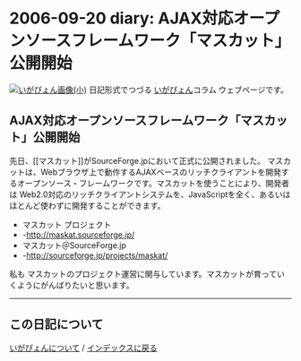 2006-09-20 diary: AJAX対応オープンソースフレームワーク「マスカット」公開開始
=====================================================================================================
[![いがぴょん画像(小)](https://igapyon.github.io/diary/images/iga200306s.jpg "いがぴょん")](https://igapyon.github.io/diary/memo/memoigapyon.html) 日記形式でつづる [いがぴょん](https://igapyon.github.io/diary/memo/memoigapyon.html)コラム ウェブページです。

## AJAX対応オープンソースフレームワーク「マスカット」公開開始

先日、[[マスカット]]がSourceForge.jpにおいて正式に公開されました。
マスカットは、Webブラウザ上で動作するAJAXベースのリッチクライアントを開発するオープンソース・フレームワークです。マスカットを使うことにより、開発者は Web2.0対応のリッチクライアントシステムを、JavaScriptを全く、あるいは ほとんど使わずに開発することができます。
* マスカット プロジェクト
* -http://maskat.sourceforge.jp/
* マスカット＠SourceForge.jp
* -http://sourceforge.jp/projects/maskat/ 

私も マスカットのプロジェクト運営に関与しています。マスカットが育っていくようにがんばりたいと思います。



----------------------------------------------------------------------------------------------------

## この日記について
[いがぴょんについて](http://www.igapyon.jp/igapyon/diary/memo/memoigapyon.html) / [インデックスに戻る](https://igapyon.github.io/diary/idxall.html)
